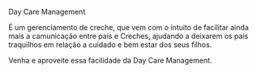 Day Care Management

É um gerenciamento de creche, que vem com o intuito de facilitar ainda mais a camunicação entre pais e Creches, 
ajudando a deixarem os pais traquilhos em relação a cuidado e bem estar dos seus filhos.

Venha e aproveite essa facilidade da Day Care Management.

